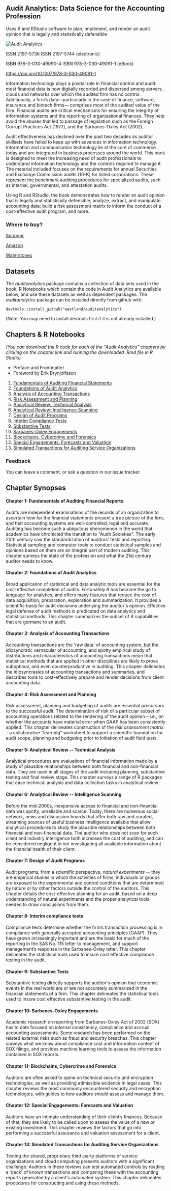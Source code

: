 ## Audit Analytics: Data Science for the Accounting Profession

Uses R and RStudio software to plan, implement, and render an audit opinion that is legally and statistically defensible

![Audit Analytics](https://images-na.ssl-images-amazon.com/images/I/41SRfppKIyL._SX328_BO1,204,203,200_.jpg)

ISSN 2197-5736 ISSN 2197-5744 (electronic) 

ISBN 978-3-030-49090-4 ISBN 978-3-030-49091-1 (eBook) 

https://doi.org/10.1007/978-3-030-49091-1


Information technology plays a pivotal role in financial control and audit: most financial data is now digitally recorded and dispersed among servers, clouds and networks over which the audited firm has no control. Additionally, a firm’s data—particularly in the case of finance, software, insurance and biotech firms— comprises most of the audited value of the firm. Financial audits are critical mechanisms for ensuring the integrity of information systems and the reporting of organizational finances. They help avoid the abuses that led to passage of legislation such as the Foreign Corrupt Practices Act (1977), and the Sarbanes-Oxley Act (2002).

Audit effectiveness has declined over the past two decades as auditor skillsets have failed to keep up with advances in information technology. Information and communication technology lie at the core of commerce today and are integrated in business processes around the world. This book is designed to meet the increasing need of audit professionals to understand information technology and the controls required to manage it. The material included focuses on the requirements for annual Securities and Exchange Commission audits (10-K) for listed corporations. These represent the benchmark auditing procedures for specialized audits, such as internal, governmental, and attestation audits.

Using R and RStudio, the book demonstrates how to render an audit opinion that is legally and statistically defensible; analyze, extract, and manipulate accounting data; build a risk assessment matrix to inform the conduct of a cost-effective audit program; and more.


### Where to buy?

[Springer](https://www.springer.com/gp/book/9783030490904)

[Amazon](https://www.amazon.com/Audit-Analytics-Science-Accounting-Profession/dp/3030490904/ref=sr_1_5?dchild=1&keywords=westland+audit+analytics&qid=1599767034&sr=8-5)

[Waterstones](https://www.waterstones.com/book/audit-analytics/j-christopher-westland//9783030490904)

## Datasets

The _auditanalytics_ package contains a collection of data sets used in the book.  R Notebooks which contain the code in Audit Analytics are available below, and use these datasets as well as dependent packages. The _auditanalytics_ package can be installed directly from github with:

```
devtools::install_github("westland/auditanalytics")
```
(Note: You may need to install devtools first if it is not already installed.)

## Chapters \& R Notebooks
_(You can download the R code for each of the "Audit Analytics" chapters by clicking on the chapter link and running the downloaded .Rmd file in R Studio)_

- Preface and Frontmatter
- Foreword by Erik Brynjolfsson
1. [Fundamentals of Auditing Financial Statements](https://github.com/westland/auditanalytics/blob/main/Notebooks/ch_1_aud_fs.Rmd)
1. [Foundations of Audit Analytics](https://github.com/westland/auditanalytics/blob/main/Notebooks/ch_2_statistics_analytics.Rmd)
1. [Analysis of Accounting Transactions](https://github.com/westland/auditanalytics/blob/main/Notebooks/ch_3_acct_transactions.Rmd)
1. [Risk Assessment and Planning](https://github.com/westland/auditanalytics/blob/main/Notebooks/ch_4_planning.Rmd)
1. [Analytical Review: Technical Analysis](https://github.com/westland/auditanalytics/blob/main/Notebooks/ch_5_analytical_review_technical.Rmd)
1. [Analytical Review: Intelligence Scanning](https://github.com/westland/auditanalytics/blob/main/Notebooks/ch_6_analytical_review_intell.Rmd)
1. [Design of Audit Programs](https://github.com/westland/auditanalytics/blob/main/Notebooks/ch_7_design_of_audit.Rmd)
1. [Interim Compliance Tests](https://github.com/westland/auditanalytics/blob/main/Notebooks/ch_8_interim_compliance.Rmd)
1. [Substantive Tests](https://github.com/westland/auditanalytics/blob/main/Notebooks/ch_9_substantive.Rmd)
1. [Sarbanes-Oxley Engagements](https://github.com/westland/auditanalytics/blob/main/Notebooks/ch_10_SOX.Rmd)
1. [Blockchains, Cybercrime and Forensics](https://github.com/westland/auditanalytics/blob/main/Notebooks/ch_11_block_fraud.Rmd)
1. [Special Engagements: Forecasts and Valuation](https://github.com/westland/auditanalytics/blob/main/Notebooks/ch_12_special.Rmd)
1. [Simulated Transactions for Auditing Service Organizations](https://github.com/westland/auditanalytics/blob/main/Notebooks/ch_13_simulation.Rmd)




### Feedback

You can leave a comment, or ask a question in our issue tracker.


## Chapter Synopses


#### Chapter 1:  Fundamentals of Auditing Financial Reports

Audits are independent examinations of the records of an organization to ascertain how far the financial statements present a true picture of the firm, and that accounting systems are well-controlled, legal and accurate. Auditing has become such a ubiquitous phenomenon in the world that academics have chronicled the transition to "Audit Societies".  The early 20th century saw the standardization of auditors' tests and reporting. Statistical sampling and computer tools to conduct statistical samples and opinions based on them are an integral part of modern auditing. This chapter surveys the state of the profession and what the 21st century auditor needs to know.

#### Chapter 2: Foundations of Audit Analytics

Broad application of statistical and data analytic tools are essential for the cost-effective completion of audits.  Fortunately R has become the go to language for analytics, and offers many features that reduce the cost of data acquisition, preparation, exploration and summarization.  It provides a scientific basis for audit decisions underlying the auditor's opinion.  Effective legal defense of audit methods is predicated on data analytics and statistical methods.  This chapter summarizes the subset of R capabilities that are germane to an audit.

#### Chapter 3: Analysis of Accounting Transactions

Accounting transactions are the 'raw data' of accounting system, but the idiosyncratic vernacular of accounting, and spotty empirical study of distributions and characteristics of accounting transactions mean that statistical methods that are applied in other disciplines are likely to prove suboptimal, and even counterproductive in auditing.  This chapter delineates the idiosyncrasies of accounting transactions and summaries, and describes tools to cost-effectively prepare and render decisions from client accounting data. 

#### Chapter 4: Risk Assessment and Planning

Risk assessment, planning and budgeting of audits are essential precursors to the successful audit.   The determination of risk of a particular subset of accounting operations related to the rendering of the audit opinion – i.e., on whether the accounts have material error when GAAP has been consistently applied.  This chapter delineates construction of the _risk assessment matrix_ – a collaborative “learning” worksheet to support a scientific foundation for audit scope, planning and budgeting prior to initiation of audit field tests. 

#### Chapter 5: Analytical Review -- Technical Analysis

Analytical procedures are evaluations of financial information made by a study of plausible relationships between both financial and non-financial data. They are used in all stages of the audit including planning, substantive testing and final review stage. This chapter surveys a range of R packages that ease technical analysis and data collection tasks in analytical review.


#### Chapter 6: Analytical Review -- Intelligence Scanning

Before the mid-2000s, inexpensive access to financial and non-financial data was spotty, unreliable and scarce. Today, there are numerous social network, news and discussion boards that offer both raw and curated, streaming sources of useful business intelligence available that allow analytical procedures to study the plausible relationships between both financial and non-financial data. The auditor who does not scan for such client and industry intelligence both increases the cost of auditing, and can be considered negligent in not investigating all available information about the financial health of their client.  


#### Chapter 7: Design of Audit Programs

Audit programs, from a scientific perspective, _natural experiments_ -- they are empirical studies in which the activities of firms, individuals or groups are exposed to the experimental and control conditions that are determined by nature or by other factors outside the control of the auditors.  This chapter details the cost-effective planning for an audit, based on a deep understanding of natural experiments and the proper analytical tools needed to draw conclusions from them.  


#### Chapter 8: Interim compliance tests

Compliance tests determine whether the firm’s transaction processing is in compliance with generally accepted accounting principles (GAAP).   They have grown increasingly important and are the basis for much of the reporting in the SAS No. 115 letter to management, and support management’s response in the Sarbanes-Oxley letter.  This chapter delineates the statistical tools used to insure cost effective compliance testing in the audit.


#### Chapter 9: Substantive Tests

Substantive testing directly supports the auditor's opinion that economic events in the real world are or are not accurately summarized in the financial statements of a firm. This chapter delineates the statistical tools used to insure cost effective substantive testing in the audit.

#### Chapter 10: Sarbanes-Oxley Engagements

Academic research on reporting from Sarbanes-Oxley Act of 2002 (SOX) has to date focused on internal consistency, compliance and accrual accounting assessments.  Some research has been performed on the related external risks such as fraud and security breaches.  This chapter surveys what we know about compliance cost and information content of SOX filings, and provides machine learning tools to assess the information contained in SOX reports. 

#### Chapter 11: Blockchains, Cybercrime and Forensics

Auditors are often asked to opine on technical security and encryption technologies, as well as providing admissible evidence in legal cases.  This chapter reviews the most commonly encountered security and encryption technologies, with guides to how auditors should assess and manage them.

#### Chapter 12: Special Engagements: Forecasts and Valuation

Auditors have an intimate understanding of their client’s finances.  Because of that, they are likely to be called upon to assess the value of a new or existing investment.  This chapter reviews the factors that go into performing a successful assurance and valuation assessment for a client. 


#### Chapter 13: Simulated Transactions for Auditing Service Organizations

Testing the shared, proprietary third-party platforms of service organizations and cloud computing presents auditors with a significant challenge. Auditors in these reviews can test automated controls by reading a 'deck' of known transactions and comparing these with the accounting reports generated by a client's automated system. This chapter delineates procedures for constructing and using these methods.






